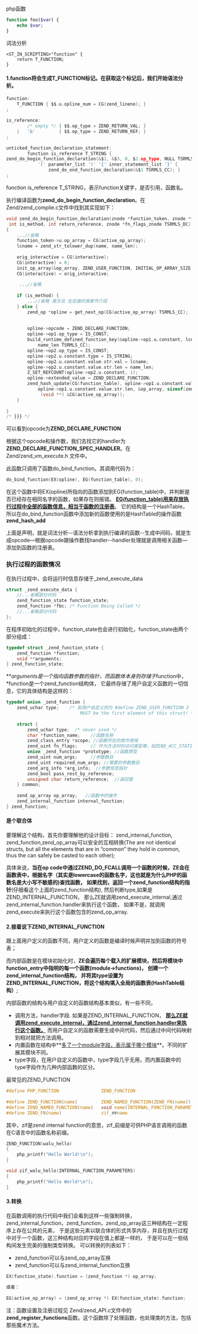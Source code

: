 php函数

```php
function foo($var) {
    echo $var;
}
```

词法分析

```
<ST_IN_SCRIPTING>"function" {
    return T_FUNCTION;
}
```

#### 1.function将会生成T_FUNCTION标记。在获取这个标记后，我们开始语法分析。

```C
function:
    T_FUNCTION { $$.u.opline_num = CG(zend_lineno); }
;
 
is_reference:
        /* empty */ { $$.op_type = ZEND_RETURN_VAL; }
    |   '&'         { $$.op_type = ZEND_RETURN_REF; }
;
 
unticked_function_declaration_statement:
        function is_reference T_STRING {
zend_do_begin_function_declaration(&$1, &$3, 0, $2.op_type, NULL TSRMLS_CC); }
            '(' parameter_list ')' '{' inner_statement_list '}' {
                zend_do_end_function_declaration(&$1 TSRMLS_CC); }
;
```

 function is_reference T_STRING，表示function关键字，是否引用，函数名。

执行编译函数为**zend_do_begin_function_declaration**。在 Zend/zend_complie.c文件中找到其实现如下：

```C
void zend_do_begin_function_declaration(znode *function_token, znode *function_name,
 int is_method, int return_reference, znode *fn_flags_znode TSRMLS_DC) /* {{{ */
{
    ...//省略
    function_token->u.op_array = CG(active_op_array);
    lcname = zend_str_tolower_dup(name, name_len);
 
    orig_interactive = CG(interactive);
    CG(interactive) = 0;
    init_op_array(&op_array, ZEND_USER_FUNCTION, INITIAL_OP_ARRAY_SIZE TSRMLS_CC);
    CG(interactive) = orig_interactive;
 
     ...//省略
 
    if (is_method) {
        ...//省略 类方法 在后面的类章节介绍
    } else {
        zend_op *opline = get_next_op(CG(active_op_array) TSRMLS_CC);
 
 
        opline->opcode = ZEND_DECLARE_FUNCTION;
        opline->op1.op_type = IS_CONST;
        build_runtime_defined_function_key(&opline->op1.u.constant, lcname,
            name_len TSRMLS_CC);
        opline->op2.op_type = IS_CONST;
        opline->op2.u.constant.type = IS_STRING;
        opline->op2.u.constant.value.str.val = lcname;
        opline->op2.u.constant.value.str.len = name_len;
        Z_SET_REFCOUNT(opline->op2.u.constant, 1);
        opline->extended_value = ZEND_DECLARE_FUNCTION;
        zend_hash_update(CG(function_table), opline->op1.u.constant.value.str.val,
            opline->op1.u.constant.value.str.len, &op_array, sizeof(zend_op_array),
             (void **) &CG(active_op_array));
    }
 
}
/* }}} */
```

可以看到opcode为**ZEND_DECLARE_FUNCTION**

根据这个opcode和操作数，我们去找它的handler为 **ZEND_DECLARE_FUNCTION_SPEC_HANDLER**。在Zend/zend_vm_execute.h 文件中。

此函数只调用了函数do_bind_function。其调用代码为：

```C
do_bind_function(EX(opline), EG(function_table), 0);
```



在这个函数中将EX(opline)所指向的函数添加到EG(function_table)中，并判断是否已经存在相同名字的函数，如果存在则报错。 **<u>EG(function_table)用来存放执行过程中全部的函数信息，相当于函数的注册表</u>**。 它的结构是一个HashTable，所以在do_bind_function函数中添加新的函数使用的是HashTable的操作函数**zend_hash_add**



上面是声明，就是词法分析--语法分析拿到执行编译的函数--生成中间码，就是生成opcode—根据opcode跟操作数找handler--handler处理就是调用相关函数—添加到函数的注册表。





### 执行过程的函数情况

在执行过程中，会将运行时信息存储于_zend_execute_data

```C
struct _zend_execute_data {
    //...省略部分代码
    zend_function_state function_state;
    zend_function *fbc; /* Function Being Called */
    //...省略部分代码
};
```

在程序初始化的过程中，function_state也会进行初始化，function_state由两个部分组成：

```c
typedef struct _zend_function_state {
    zend_function *function;
    void **arguments;
} zend_function_state;
```

***arguments是一个指向函数参数的指针，而函数体本身则存储于*function中， *function是一个zend_function结构体， 它最终存储了用户自定义函数的一切信息，它的具体结构是这样的：

```C
typedef union _zend_function {
    zend_uchar type;    /* 如用户自定义则为 #define ZEND_USER_FUNCTION 2
                            MUST be the first element of this struct! */
 
    struct {
        zend_uchar type;  /* never used */
        char *function_name;    //函数名称
        zend_class_entry *scope; //函数所在的类作用域
        zend_uint fn_flags;     // 作为方法时的访问类型等，如ZEND_ACC_STATIC等  
        union _zend_function *prototype; //函数原型
        zend_uint num_args;     //参数数目
        zend_uint required_num_args; //需要的参数数目
        zend_arg_info *arg_info;  //参数信息指针
        zend_bool pass_rest_by_reference;
        unsigned char return_reference;  //返回值 
    } common;
 
    zend_op_array op_array;   //函数中的操作
    zend_internal_function internal_function;  
} zend_function;
```



#### 是个联合体

 要理解这个结构，首先你要理解他的设计目标： zend_internal_function, zend_function,zend_op_array可以安全的互相转换(The are not identical structs, but all the elements that are in “common” they hold in common, thus the can safely be casted to each other);

具体来说，**当在op code中通过ZEND_DO_FCALL调用一个函数的时候，ZE会在函数表中，根据名字（其实是lowercase的函数名字，这也就是为什么PHP的函数名是大小写不敏感的)查找函数， 如果找到，返回一个zend_function结构的指针**(仔细看这个上面的zend_function结构), 然后判断type,如果是ZEND_INTERNAL_FUNCTION， 那么ZE就调用zend_execute_internal,通过zend_internal_function.handler来执行这个函数， 如果不是，就调用zend_execute来执行这个函数包含的zend_op_array.



#### 2.接着说下ZEND_INTERNAL_FUNCTION

跟上面用户定义的函数不同，用户定义的函数是编译时候声明并加到函数的符号表；

而内部函数是在模块初始化时，**ZE会遍历每个载入的扩展模块，然后将模块中function_entry中指明的每一个函数(module->functions)， 创建一个zend_internal_function结构， 并将其type设置为ZEND_INTERNAL_FUNCTION，将这个结构填入全局的函数表(HashTable结构）**;

内部函数的结构与用户自定义的函数结构基本类似，有一些不同，

- 调用方法，handler字段. 如果是ZEND_INTERNAL_FUNCTION， **<u>那么ZE就调用zend_execute_internal，通过zend_internal_function.handler来执行这个函数。</u>** 而用户自定义的函数需要生成中间代码，然后通过中间代码映射到相对就把方法调用。
- 内置函数在结构中**<u>多了一个module字段，表示属于哪个模块</u>**。不同的扩展其模块不同。
- type字段，在用户自定义的函数中，type字段几乎无用，而内置函数中的type字段作为几种内部函数的区分。



最常见的ZEND_FUNCTION

```c
#define PHP_FUNCTION                ZEND_FUNCTION
 
#define ZEND_FUNCTION(name)         ZEND_NAMED_FUNCTION(ZEND_FN(name))
#define ZEND_NAMED_FUNCTION(name)   void name(INTERNAL_FUNCTION_PARAMETERS)
#define ZEND_FN(name)               zif_##name
```

其中，zif是zend internal function的意思，zif_前缀是可供PHP语言调用的函数在C语言中的函数名称前缀。

```C
ZEND_FUNCTION(walu_hello)
{
    php_printf("Hello World!\n");
}
```

```c
void zif_walu_hello(INTERNAL_FUNCTION_PARAMETERS)
{
    php_printf("Hello World!\n");
}
```



#### 3.转换

在函数调用的执行代码中我们会看到这样一些强制转换，zend_internal_function，zend_function，zend_op_array这三种结构在一定程序上存在公共的元素， 于是这些元素以联合体的形式共享内存，并且在执行过程中对于一个函数，这三种结构对应的字段在值上都是一样的， 于是可以在一些结构间发生完美的强制类型转换。 可以转换的列表如下：

- zend_function可以与zend_op_array互换
- zend_function可以与zend_internal_function互换

```C
EX(function_state).function = (zend_function *) op_array;
 
或者：
 
EG(active_op_array) = (zend_op_array *) EX(function_state).function;
```

注：函数设置及注册过程见 Zend/zend_API.c文件中的 **zend_register_functions**函数。这个函数除了处理函数，也处理类的方法，包括那些魔术方法。